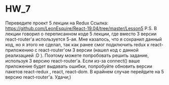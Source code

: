 # HW_7

Переведите проект 5 лекции на Redux
Ссылка: https://github.com/LeonEsquire/React-19.04/tree/master/Lesson5
P.S. В лекции говорил о переписанном коде 5 лекции, где вместо 3 версии react-router'a используется 5-ая. Мне казалось, что я сохранил данный код, но я этого не сделал, так как ранее смог подключить redux к react-приложению с react-router'ом 3 версии (нашел код с данной реализацией :D ). Поэтому можете попробовать решить задание, используя 3 версию react-router'a. Если из-за connect() ваше приложение будет выдавать ошибки, попробуйте обновить версии пакетов react-redux , react, react-dom. В крайнем случае перейдите на 5 версию react-router'a. Удачи;)